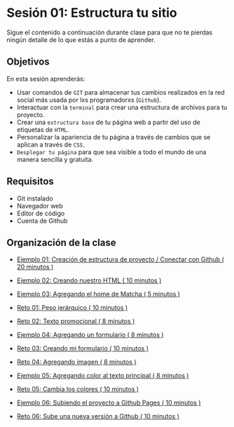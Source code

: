 # Sesión 01: Estructura tu sitio

Sigue el contenido a continuación durante clase para que no te pierdas ningún
detalle de lo que estás a punto de aprender.

## Objetivos

En esta sesión aprenderás:

- Usar comandos de `GIT` para almacenar tus cambios realizados en la red social
  más usada por lxs programadorxs (`Github`).
- Interactuar con la `terminal` para crear una estructura de archivos para tu
  proyecto.
- Crear una `estructura base` de tu página web a partir del uso de etiquetas de
  `HTML`.
- Personalizar la apariencia de tu página a través de cambios que se aplican a
  través de `CSS`.
- `Desplegar tu página` para que sea visible a todo el mundo de una manera sencilla y gratuita.

## Requisitos

- Git  instalado
- Navegador web
- Editor de código 
- Cuenta de Github

## Organización de la clase

- [Ejemplo 01: Creación de estructura de proyecto / Conectar con Github ( 20 minutos ) ](./Ejemplo%2001/README.md)

- [Ejemplo  02: Creando nuestro HTML ( 10 minutos ) ](./Ejemplo%2002/README.md)

- [Ejemplo  03: Agregando el home de Matcha ( 5 minutos ) ](./Ejemplo%2003/README.md)
 
- [Reto  01: Peso jerárquico ( 10 minutos ) ](./reto-01/README.md)

- [Reto  02: Texto promocional ( 8 minutos ) ](./reto-02/README.md)

- [Ejemplo  04: Agregando un formulario ( 8 minutos ) ](./Ejemplo%2004/README.md)

- [Reto  03: Creando mi formulario ( 10 minutos ) ](./reto-03/README.md)

- [Reto  04: Agregando imagen ( 8 minutos ) ](./reto-04/README.md)

- [Ejemplo  05: Agregando color al texto principal ( 8 minutos ) ](./Ejemplo%2005/README.md)

- [Reto  05: Cambia los colores ( 10 minutos ) ](./reto-05/README.md)

- [Ejemplo  06: Subiendo el proyecto a Github Pages ( 10 minutos ) ](./Ejemplo%2006/README.md)

- [Reto  06: Sube una nueva versión a Github ( 10 minutos ) ](./reto-06/README.md)


